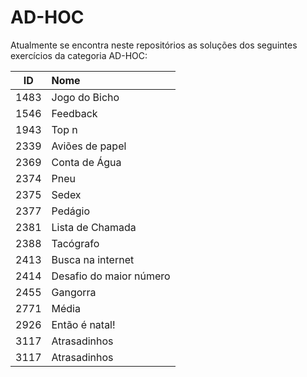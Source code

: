 # AD-HOC
Atualmente se encontra neste repositórios as soluções dos seguintes exercícios da categoria AD-HOC:

| ID | Nome |
|:---:|:---|
| 1483  |  Jogo do Bicho |
| 1546  |  Feedback |
| 1943  |  Top n |
| 2339  |  Aviões de papel |
| 2369  |  Conta de Água |
| 2374  |  Pneu |
| 2375  |  Sedex |
| 2377  |  Pedágio |
| 2381  |  Lista de Chamada |
| 2388  |  Tacógrafo |
| 2413  |  Busca na internet |
| 2414  |  Desafio do maior número |
| 2455  |  Gangorra |
| 2771  |  Média |
| 2926  |  Então é natal! |
| 3117  |  Atrasadinhos |
| 3117  |  Atrasadinhos |

